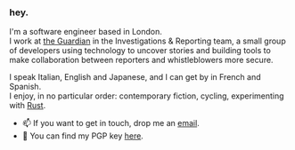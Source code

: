 ### hey.

I'm a software engineer based in London.\
I work at [the Guardian](https://www.theguardian.com/) in the Investigations & Reporting team, a small group of developers using technology to uncover stories and building tools to make collaboration between reporters and whistleblowers more secure.

I speak Italian, English and Japanese, and I can get by in French and Spanish.\
I enjoy, in no particular order: contemporary fiction, cycling, experimenting with [Rust](https://www.rustlang.com/).

- 📫 If you want to get in touch, drop me an [email](mailto:remove%20spaces%20and%20brackets%20from%20mar%20(.)%20savarese%20@%20gmail%20(.)%20com).
- 🔐 You can find my PGP key [here](https://raw.githubusercontent.com/MarSavar/MarSavar/main/msav.pub.txt).

